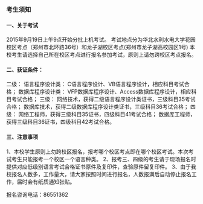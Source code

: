 ### 考生须知
#### 一、关于考试

2015年9月19日上午9点开始分批上机考试。
考试地点分为华北水利水电大学花园校区考点（郑州市北环路36号）和龙子湖校区考点(郑州市龙子湖高校园区1号)
本校考生请选择自己所在校区考点进行报名参加考试，原则上请勿跨校区考点报名。

#### 二、获证条件：
二级：
  语言程序设计类：
    C语言程序设计、VB语言程序设计，相应科目考试合格；
  数据库程序设计类：
    VFP数据库程序设计、Access数据库程序设计，相应科目考试合格；
三级：
  网络技术，获得二级语言程序设计类证书，三级科目35考试合格；
  数据库技术，获得二级数据库程序设计类证书，三级科目36考试合格；
四级：
  网络工程师，获得三级科目35证书，四级科目41考试合格；
  数据库工程师，获得三级科目36证书，四级科目42考试合格。

#### 三、注意事项
1、本校学生原则上勿跨校区报名，报考哪个校区考点即在哪个校区考试。本次考试考生只能报考一个校区一个语言种类。
2、报考三、四级的考生请于现场报名时提供对应低级别语言考试合格证书原件及复印件，查验原件留复印件。
3、由于我校报名人数多，工作量大，请大家按照时间进行报名，人数报满后自动停止报名工作，届时会有纸质通知张贴。

报名咨询电话：86551362
